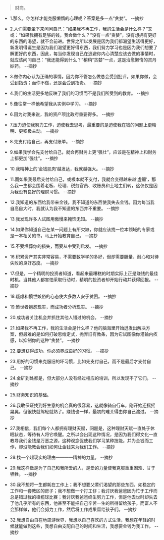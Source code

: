 >财商。

- 1.那么，你怎样才能克服懒惰的心理呢？答案是多一点“贪婪”。 --摘抄

- 2.人们需要坐下来问问自己：“如果我不再工作，我的生活会是什么样？”又或：“如果我拥有足够的钱，我会做什么？”没有一点“贪婪”，没有想拥有更好的东西的渴望，就不会前进。世界之所以发展是因为我们都渴望生活得更好，新发明得诞生是因为我们渴望更好得东西，我们努力学习也是因为我们想要了解更好的东西，因此，每当你发现自己在逃避你内心清楚应该去做的事情时，就应该问问自己：“我还能得到什么？”稍稍“贪婪”一点，这是治愈懒惰的灵丹妙药。 --摘抄

- 3.做你内心认为正确的事情，因为你不管怎么做总会受到批评。如果你做，会受到指责；而你不做，还是会受到指责。 --摘抄

- 4.我们的生活更多地反映了我们的习惯而不是我们所受到的教育。 --摘抄

- 5.像往常一样他希望我从实例中学习。 --摘抄

- 6.因为对我来说，我的资产项比政府重要得多。 --摘抄

- 7.压力迫使我努力工作，迫使我去思考，最重要的是迫使我在钱的问题上更精明、更积极主动。 --摘抄

- 8.先支付给自己，再支付账单。 --摘抄

- 9.如果我学会先支付给自己，就会再财务上更“强壮”，应该是在精神上和财务上都更加“强壮”。 --摘抄

- 10.我精神上的‘金钱肌肉’越发达，我就越强大。 --摘抄

- 11.而如果我最后支付给自己，或根本就不支付，我就会变得越来越‘虚弱’，那么我一生都会围着老板、经理、税务官员、收账员和土地主们转，这仅仅是因为我没有良好的理财习惯。 --摘抄

- 12.我知道的东西给我带来金钱，我不知道的东西使我失去金钱。因为每当我自高自大时，我就认为我不知道的东西并不重要。 --摘抄

- 13.我发现许多人试图用傲慢来掩饰无知。 --摘抄

- 14.如果你知道自己在某一问题上有所欠缺，你就应该找一位本领域的专家或是一本相关的书，马上开始教育自己。 --摘抄

- 15.不要埋葬你的损失，而要从中受到启发。 --摘抄

- 16.积累资产其实非常容易，不需要数学学的多好，但却需要胆量、耐心和对待失败的良好态度。 --摘抄

- 17.但是，一个精明的投资者知道，看起来最糟糕的时期实际上正是赚钱的最佳时机。当其他人都害怕采取行动时，精明的投资者却开始行动并获得回报。 --摘抄

- 18.疑虑和愤世嫉俗的心态使大多数人安于贫困。 --摘抄

- 19.愤世者抱怨现实，而成功者分析现实。 --摘抄

- 20.成功者关注机会并抓住其他人错过的机会。 --摘抄

- 21.如果我不再工作，我的生活会是什么样？他的脑海里开始迸发出解决方案，但最难的是如何打破思维定式，抛弃旧有教条，因为它试图像你灌输内疚感，以抑制你的这种“贪婪”。 --摘抄

- 22.要想获得成功，你必须养成良好的习惯。 --摘抄

- 23.用好的习惯来克服旧的坏习惯，比如先支付自己，而不是最后才支付自己。 --摘抄

- 24.金矿到处都是，但大部分人没有经过相应的培训，所以发现不了它们。 --摘抄

- 25.财务知识的基础。

- 26.我敢保证找到好生意的机会真的很容易，这就像骑自行车，刚开始还摇摇晃晃，但很快就驾轻就熟了。赚钱也一样，最初的难关得由你自己渡过。 --摘抄

- 27.我相信，我们每个人都拥有理财天赋，问题是，这种理财天赋一直处于休眠状态，等待有人将它唤醒。之所以会出现这种情况，是因为我们得文化一直教导我们金钱是万恶之源，这种观念促使我们学习某种技能，并为金钱而工作，却没能教会我们如何让金钱来为我们工作。 --摘抄

- 28.找一个超现实的理由————精神的力量。 --摘抄

- 29.我这样做是为了自己和我所爱的人，是爱的力量使我克服重重困难、甘于牺牲。 --摘抄

- 30.我不想将一生都耗在工作上；我不想要父辈们渴望的那些东西，如稳定的工作和一套教区的房子；我不想做一个打工仔；我讨厌我爸爸因为忙于工作而总是错过我的橄榄球比赛；我讨厌我爸爸终生努力工作，但是他去世时却失去了他几乎所有的东西，他甚至不能把自己辛苦一生的所得留给孩子。而富人不会那样做，他们会努力工作，然后将工作成果留给孩子们。 --摘抄

- 32.我想自由自在地周游世界，我想以自己喜欢的方式生活，我想在年轻的时候就能做到这些，我想自由支配自己的时间和生活，我想要金钱为我工作。 --摘抄
